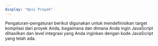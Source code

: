 ```yaml
---
display: "Opsi Proyek"
---
```


Pengaturan-pengaturan berikut digunakan untuk mendefinisikan target kompilasi dari proyek Anda, bagaimana dan dimana Anda ingin JavaScript dihasilkan dan level integrasi yang Anda inginkan dengan kode JavaScript yang telah ada.
